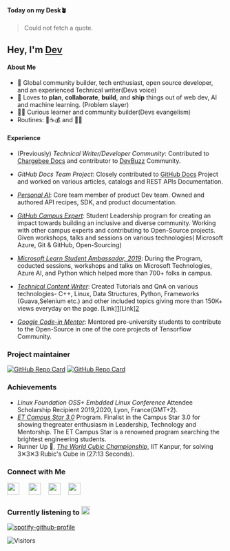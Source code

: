 #### Today on my Desk🪴
<!--QUOTE-->
> Could not fetch a quote.


















































































































## Hey, I'm [Dev](https://codewithdev.vercel.app)


#### About Me

- 🔭 Global community builder, tech enthusiast, open source developer, and an experienced Technical writer(Devs voice)
- 🎲 Loves to **plan**, **collaborate**, **build**, and **ship** things out of web dev, AI and machine learning. (Problem slayer)
- 👨‍💻 Curious learner and community builder(Devs evangelism)
- Routines: 🚴☕️💰 and 👨‍💻


#### Experience

- (Previously) _Technical Writer/Developer Community_: Contributed to [Chargebee Docs](https://www.chargebee.com/docs/2.0/index.html) and contributor to [DevBuzz](https://devbuzz.chargebee.com) Community.
- _GitHub Docs Team Project_:  Closely contributed to [GitHub Docs](https://docs.github.com) Project and worked on various articles, catalogs and REST APIs Documentation.
- _[Personal AI](https://personal.ai)_: Core team member of product Dev team. Owned and authored API recipes, SDK, and product documentation.
 
- _[GitHub Campus Expert](https://githubcampus.expert/codewithdev/)_: Student Leadership program for creating an impact towards building an inclusive and diverse community. Working with other campus experts and contributing to Open-Source projects. Given workshops, talks and sessions on various technologies( Microsoft Azure, Git & GitHub, Open-Sourcing)

- _[Microsoft Learn Student Ambassador, 2019]()_: During the Program, coducted sessions, workshops and talks on Microsoft Technologies, Azure AI, and Python which helped more than 700+ folks in campus. 
- _[Technical Content Writer]()_: Created Tutorials and QnA on various technologies- C++, Linux, Data Structures, Python, Frameworks (Guava,Selenium etc.) and other included topics giving more than 150K+ views everyday on the page. 
[Link][1](https://www.tutorialspoint.com/answers/dev-prakash-sharma)[Link][2](https://auth.geeksforgeeks.org/user/codewithdev/articles)

- _[Google Code-in Mentor]()_: Mentored pre-university students to contribute to the Open-Source in one of the core projects of Tensorflow Community.

### Project maintainer
[![GitHub Repo Card](https://github-readme-stats.vercel.app/api/pin/?username=codewithdev&repo=C-plus-plus-Algorithms)](https://github.com/codewithdev/C-plus-plus-Algorithms) 
[![GitHub Repo Card](https://github-readme-stats.vercel.app/api/pin/?username=codewithdev&repo=NASA-APOD-Viewer)](https://github.com/codewithdev/NASA-APOD-Viewer)

### Achievements

- _Linux Foundation OSS+ Embdded Linux Conference_ Attendee Scholarship Recipient 2019,2020, Lyon, France(GMT+2).
- _[ET Campus Star 3.0](https://www.facebook.com/ETCampusStar/photos/pcb.498489397477917/498489324144591/)_ Program. Finalist in the Campus Star 3.0 for showing thegreater enthusiasm in Leadership, Technology and Mentorship. The ET Campus Star is a renowned program searching the brightest engineering students.
- Runner Up 🥈, _[The World Cubic Championship](https://www.worldcubeassociation.org/competitions/IITKanpurOpen2019)_, IIT Kanpur, for solving 3️✕3️✕3 Rubic's Cube in (27:13 Seconds).


### Connect with Me 
[<img src= "https://user-images.githubusercontent.com/44609609/124388598-3216e880-dd01-11eb-8b54-4f35a8fbd97b.png" width= "28px">](https://www.linkedin.com/in/idevprakaash)
&emsp;
[<img src="https://user-images.githubusercontent.com/44609609/124387382-06453400-dcfc-11eb-8cd6-ae9fcb6e23d1.png" width= "28px">](https://www.twitter.com/codewithdev)&emsp;
[<img src="https://d2fltix0v2e0sb.cloudfront.net/dev-black.png" width= "28px">](https://dev.to/codewithdev)&emsp;
[<img src= "https://user-images.githubusercontent.com/44609609/124388683-8cb04480-dd01-11eb-85e6-085b2b5420d8.png" width= "28px">](https://stackoverflow.com/users/13662843/codewithdev)

### Currently listening to <img src="https://upload.wikimedia.org/wikipedia/commons/thumb/8/84/Spotify_icon.svg/1982px-Spotify_icon.svg.png" width= "20px"/>
[![spotify-github-profile](https://spotify-github-profile.kittinanx.com/api/view?uid=zaqmzia7hmpacxjzr7nxwh7h8&cover_image=false&theme=natemoo-re&show_offline=true&background_color=121212&interchange=true&bar_color=53b14f&bar_color_cover=false)](https://spotify-github-profile.kittinanx.com/api/view?uid=zaqmzia7hmpacxjzr7nxwh7h8&redirect=true)

 ![Visitors](https://komarev.com/ghpvc/?username=codewithdev)


